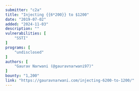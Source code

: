 ```yaml
---
submitter: "c2a"
title: "Injecting {{6*200}} to $1200"
date: "2019-07-02"
added: "2024-11-03"
description: ""
vulnerabilities: [
    "SSTI"
]
programs: [
    "undisclosed"
]
authors: [
    "Gaurav Narwani (@gauravnarwani97)"
]
bounty: "1,200"
link: "https://gauravnarwani.com/injecting-6200-to-1200/"
---
```




